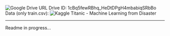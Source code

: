 ![Google Drive URL](https://drive.google.com/drive/folders/1cBq5fewRBhq_HeDtDPgH4mbabiqSRbBo)
Drive ID: 1cBq5fewRBhq_HeDtDPgH4mbabiqSRbBo
Data (only train.csv): ![Kaggle Titanic - Machine Learning from Disaster](https://www.kaggle.com/competitions/titanic/data?select=train.csv)

_____

Readme in progress...
